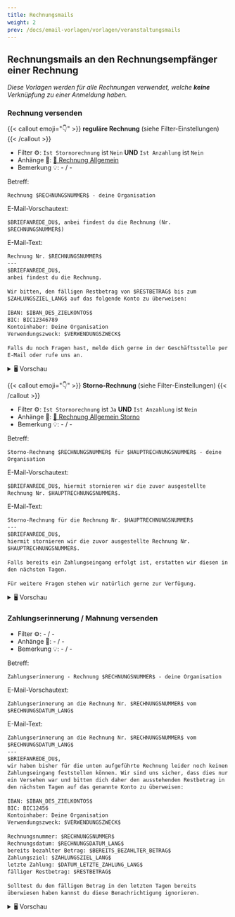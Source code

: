 ```yaml
---
title: Rechnungsmails
weight: 2
prev: /docs/email-vorlagen/vorlagen/veranstaltungsmails
---
```


## Rechnungsmails an den Rechnungsempfänger einer Rechnung

_Diese Vorlagen werden für alle Rechnungen verwendet, welche **keine** Verknüpfung zu einer Anmeldung haben._

### Rechnung versenden

{{< callout emoji="👇" >}}
  **reguläre Rechnung** (siehe Filter-Einstellungen)
{{< /callout >}}

- Filter ⚙: `Ist Stornorechnung` ist `Nein` **UND** `Ist Anzahlung` ist `Nein`
- Anhänge 🔗:  [📄 Rechnung Allgemein](/docs/dokument-vorlagen/#Rechnung-Allgemein)
- Bemerkung 💡: - / -

Betreff:

```
Rechnung $RECHNUNGSNUMMER$ - deine Organisation
```

E-Mail-Vorschautext:

```
$BRIEFANREDE_DU$, anbei findest du die Rechnung (Nr. $RECHNUNGSNUMMER$)
```

E-Mail-Text:

```
Rechnung Nr. $RECHNUNGSNUMMER$
---
$BRIEFANREDE_DU$,
anbei findest du die Rechnung. 

Wir bitten, den fälligen Restbetrag von $RESTBETRAG$ bis zum $ZAHLUNGSZIEL_LANG$ auf das folgende Konto zu überweisen:

IBAN: $IBAN_DES_ZIELKONTOS$
BIC: BIC12346789
Kontoinhaber: Deine Organisation
Verwendungszweck: $VERWENDUNGSZWECK$

Falls du noch Fragen hast, melde dich gerne in der Geschäftsstelle per E-Mail oder rufe uns an.
```

<details>
  <summary>🖥 Vorschau</summary>
  
  ![Vorschau-Bild E-Mail-Vorlage](rechnung_allg_versenden.png)

</details>

{{< callout emoji="👇" >}}
  **Storno-Rechnung** (siehe Filter-Einstellungen)
{{< /callout >}}

- Filter ⚙: `Ist Stornorechnung` ist `Ja` **UND** `Ist Anzahlung` ist `Nein`
- Anhänge 🔗:  [📄 Rechnung Allgemein Storno](/docs/dokument-vorlagen/#Rechnung-Allgemein-Storno)
- Bemerkung 💡: - / -

Betreff:

```
Storno-Rechnung $RECHNUNGSNUMMER$ für $HAUPTRECHNUNGSNUMMER$ - deine Organisation
```

E-Mail-Vorschautext:

```
$BRIEFANREDE_DU$, hiermit stornieren wir die zuvor ausgestellte Rechnung Nr. $HAUPTRECHNUNGSNUMMER$.
```

E-Mail-Text:

```
Storno-Rechnung für die Rechnung Nr. $HAUPTRECHNUNGSNUMMER$
---
$BRIEFANREDE_DU$,
hiermit stornieren wir die zuvor ausgestellte Rechnung Nr. $HAUPTRECHNUNGSNUMMER$.

Falls bereits ein Zahlungseingang erfolgt ist, erstatten wir diesen in den nächsten Tagen.

Für weitere Fragen stehen wir natürlich gerne zur Verfügung.
```

<details>
  <summary>🖥 Vorschau</summary>
  
  ![Vorschau-Bild E-Mail-Vorlage](rechnung_allg_versenden.png)

</details>

### Zahlungserinnerung / Mahnung versenden

- Filter ⚙: - / -
- Anhänge 🔗: - / -
- Bemerkung 💡: - / -

Betreff:

```
Zahlungserinnerung - Rechnung $RECHNUNGSNUMMER$ - deine Organisation
```

E-Mail-Vorschautext:

```
Zahlungserinnerung an die Rechnung Nr. $RECHNUNGSNUMMER$ vom $RECHNUNGSDATUM_LANG$
```

E-Mail-Text:

```
Zahlungserinnerung an die Rechnung Nr. $RECHNUNGSNUMMER$ vom $RECHNUNGSDATUM_LANG$
---
$BRIEFANREDE_DU$,
wir haben bisher für die unten aufgeführte Rechnung leider noch keinen Zahlungseingang feststellen können. Wir sind uns sicher, dass dies nur ein Versehen war und bitten dich daher den ausstehenden Restbetrag in den nächsten Tagen auf das genannte Konto zu überweisen:

IBAN: $IBAN_DES_ZIELKONTOS$
BIC: BIC12456
Kontoinhaber: Deine Organisation
Verwendungszweck: $VERWENDUNGSZWECK$

Rechnungsnummer: $RECHNUNGSNUMMER$
Rechnungsdatum: $RECHNUNGSDATUM_LANG$
bereits bezahlter Betrag: $BEREITS_BEZAHLTER_BETRAG$
Zahlungsziel: $ZAHLUNGSZIEL_LANG$
letzte Zahlung: $DATUM_LETZTE_ZAHLUNG_LANG$
fälliger Restbetrag: $RESTBETRAG$

Solltest du den fälligen Betrag in den letzten Tagen bereits überwiesen haben kannst du diese Benachrichtigung ignorieren.
```

<details>
  <summary>🖥 Vorschau</summary>
  
  ![Vorschau-Bild E-Mail-Vorlage](rechnung_allg_zahlungserinnerung.png)

</details>